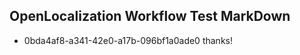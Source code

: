 ## OpenLocalization Workflow Test MarkDown
* 0bda4af8-a341-42e0-a17b-096bf1a0ade0 thanks!

<!--HONumber=Jul16_HO4-->


